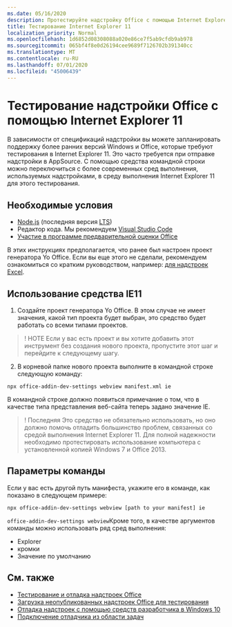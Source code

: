 ```yaml
---
ms.date: 05/16/2020
description: Протестируйте надстройку Office с помощью Internet Explorer 11.
title: Тестирование Internet Explorer 11
localization_priority: Normal
ms.openlocfilehash: 1d6852d08308088a020e86ce7f5ab9cfdb9ab978
ms.sourcegitcommit: 065bf4f8e0d26194cee9689f7126702b391340cc
ms.translationtype: MT
ms.contentlocale: ru-RU
ms.lasthandoff: 07/01/2020
ms.locfileid: "45006439"
---
```

# <a name="test-your-office-add-in-using-internet-explorer-11"></a>Тестирование надстройки Office с помощью Internet Explorer 11

В зависимости от спецификаций надстройки вы можете запланировать поддержку более ранних версий Windows и Office, которые требуют тестирования в Internet Explorer 11. Это часто требуется при отправке надстройки в AppSource. С помощью средства командной строки можно переключиться с более современных сред выполнения, используемых надстройками, в среду выполнения Internet Explorer 11 для этого тестирования.

## <a name="pre-requisites"></a>Необходимые условия

- [Node.js](https://nodejs.org/) (последняя версия [LTS](https://nodejs.org/about/releases))
- Редактор кода. Мы рекомендуем [Visual Studio Code](https://code.visualstudio.com/)
- [Участие в программе предварительной оценки Office](https://insider.office.com)

В этих инструкциях предполагается, что ранее был настроен проект генератора Yo Office. Если вы еще этого не сделали, рекомендуем ознакомиться со кратким руководством, например: [для надстроек Excel](../quickstarts/excel-quickstart-jquery.md).

## <a name="using-ie11-tooling"></a>Использование средства IE11

1. Создайте проект генератора Yo Office. В этом случае не имеет значения, какой тип проекта будет выбран, это средство будет работать со всеми типами проектов.

> ! НОТЕ Если у вас есть проект и вы хотите добавить этот инструмент без создания нового проекта, пропустите этот шаг и перейдите к следующему шагу. 

2. В корневой папке нового проекта выполните в командной строке следующую команду:

```command&nbsp;line
npx office-addin-dev-settings webview manifest.xml ie
```
В командной строке должно появиться примечание о том, что в качестве типа представления веб-сайта теперь задано значение IE.

> ! Последняя Это средство не обязательно использовать, но оно должно помочь отладить большинство проблем, связанных со средой выполнения Internet Explorer 11. Для полной надежности необходимо протестировать использование компьютера с установленной копией Windows 7 и Office 2013.

## <a name="command-settings"></a>Параметры команды

Если у вас есть другой путь манифеста, укажите его в команде, как показано в следующем примере:

`npx office-addin-dev-settings webview [path to your manifest] ie`

`office-addin-dev-settings webview`Кроме того, в качестве аргументов команды можно использовать ряд сред выполнения:

- Explorer
- кромки
- Значение  по умолчанию

## <a name="see-also"></a>См. также
* [Тестирование и отладка надстроек Office](test-debug-office-add-ins.md)
* [Загрузка неопубликованных надстроек Office для тестирования](create-a-network-shared-folder-catalog-for-task-pane-and-content-add-ins.md)
* [Отладка надстроек с помощью средств разработчика в Windows 10](debug-add-ins-using-f12-developer-tools-on-windows-10.md)
* [Подключение отладчика из области задач](attach-debugger-from-task-pane.md)
